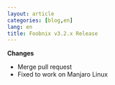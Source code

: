 ```yaml
---
layout: article
categories: [blog,en]
lang: en
title: Foobnix v3.2.x Release
---
```

**Changes**

* Merge pull request
* Fixed to work on Manjaro Linux